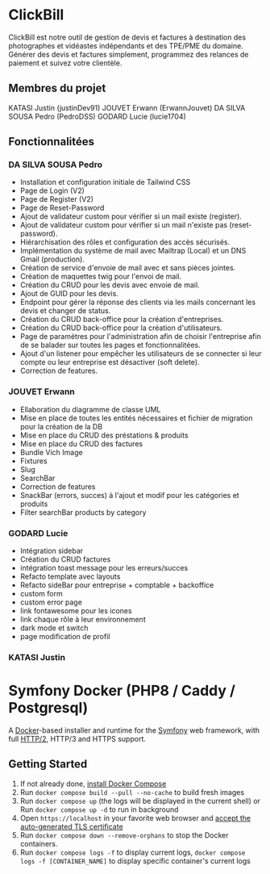 # ClickBill

ClickBill est notre outil de gestion de devis et factures à destination des photographes et vidéastes indépendants et des TPE/PME du domaine. Générer des devis et factures simplement, programmez des relances de paiement et suivez votre clientèle.

## Membres du projet

KATASI Justin (justinDev91)
JOUVET Erwann (ErwannJouvet)
DA SILVA SOUSA Pedro (PedroDSS)
GODARD Lucie (lucie1704)

## Fonctionnalitées

### DA SILVA SOUSA Pedro

- Installation et configuration initiale de Tailwind CSS
- Page de Login (V2)
- Page de Register (V2)
- Page de Reset-Password
- Ajout de validateur custom pour vérifier si un mail existe (register).
- Ajout de validateur custom pour vérifier si un mail n'existe pas (reset-password).
- Hiérarchisation des rôles et configuration des accès sécurisés.
- Implémentation du système de mail avec Mailtrap (Local) et un DNS Gmail (production).
- Création de service d'envoie de mail avec et sans pièces jointes.
- Création de maquettes twig pour l'envoi de mail.
- Création du CRUD pour les devis avec envoie de mail.
- Ajout de GUID pour les devis.
- Endpoint pour gérer la réponse des clients via les mails concernant les devis et changer de status.
- Création du CRUD back-office pour la création d'entreprises.
- Création du CRUD back-office pour la création d'utilisateurs.
- Page de paramètres pour l'administration afin de choisir l'entreprise afin de se balader sur toutes les pages et fonctionnalitées.
- Ajout d'un listener pour empêcher les utilisateurs de se connecter si leur compte ou leur entreprise est désactiver (soft delete).
- Correction de features.

### JOUVET Erwann

* Ellaboration du diagramme de classe UML
* Mise en place de toutes les entités nécessaires et fichier de migration pour la création de la DB
* Mise en place du CRUD des préstations & produits
* Mise en place du CRUD des factures
* Bundle Vich Image
* Fixtures
* Slug
* SearchBar
* Correction de features
* SnackBar (errors, succes) à l'ajout et modif pour les catégories et produits
* Filter searchBar products by category

### GODARD Lucie

- Intégration sidebar
- Création du CRUD factures
- intégration toast message pour les erreurs/succes
- Refacto template avec layouts
- Refacto sideBar pour entreprise + comptable + backoffice
- custom form
- custom error page
- link fontawesome pour les icones
- link chaque rôle à leur environnement
- dark mode et switch
- page modification de profil

### KATASI Justin

# Symfony Docker (PHP8 / Caddy / Postgresql)

A [Docker](https://www.docker.com/)-based installer and runtime for the [Symfony](https://symfony.com) web framework, with full [HTTP/2](https://symfony.com/doc/current/weblink.html), HTTP/3 and HTTPS support.

## Getting Started

1. If not already done, [install Docker Compose](https://docs.docker.com/compose/install/)
2. Run `docker compose build --pull --no-cache` to build fresh images
3. Run `docker compose up` (the logs will be displayed in the current shell) or Run `docker compose up -d` to run in background
4. Open `https://localhost` in your favorite web browser and [accept the auto-generated TLS certificate](https://stackoverflow.com/a/15076602/1352334)
5. Run `docker compose down --remove-orphans` to stop the Docker containers.
6. Run `docker compose logs -f` to display current logs, `docker compose logs -f [CONTAINER_NAME]` to display specific container's current logs
